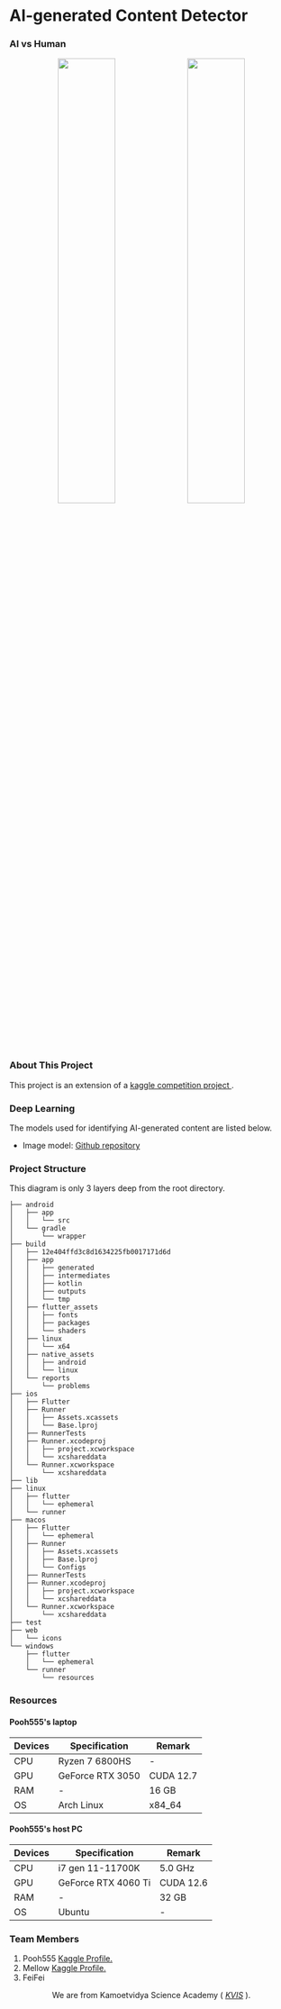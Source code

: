 # AI-generated Content Detector

<h3 align="center" style="display: flex; justify-content: space-between; width: 100%; text-align: center;">AI vs Human</h3>
<p align="center">
  <img src="https://github.com/Pooh555/AI-vs-human-generated-image/blob/main/res/assets/images/kita_AI.jpg" style="width: 45%; display: inline-block;" />
  <img src="https://github.com/Pooh555/AI-vs-human-generated-image/blob/main/res/assets/images/kita_human.jpg" style="width: 45%; display: inline-block;" />

### About This Project
This project is an extension of a 
<a href="https://www.kaggle.com/competitions/detect-ai-vs-human-generated-images" target="_blank">kaggle competition project
</a>.

### Deep Learning
The models used for identifying AI-generated content are listed below.
- Image model: <a href="https://github.com/Pooh555/AI-vs-human-generated-image" target="_blank">Github repository</a>

### Project Structure
This diagram is only 3 layers deep from the root directory.
```
├── android
│   ├── app
│   │   └── src
│   └── gradle
│       └── wrapper
├── build
│   ├── 12e404ffd3c8d1634225fb0017171d6d
│   ├── app
│   │   ├── generated
│   │   ├── intermediates
│   │   ├── kotlin
│   │   ├── outputs
│   │   └── tmp
│   ├── flutter_assets
│   │   ├── fonts
│   │   ├── packages
│   │   └── shaders
│   ├── linux
│   │   └── x64
│   ├── native_assets
│   │   ├── android
│   │   └── linux
│   └── reports
│       └── problems
├── ios
│   ├── Flutter
│   ├── Runner
│   │   ├── Assets.xcassets
│   │   └── Base.lproj
│   ├── RunnerTests
│   ├── Runner.xcodeproj
│   │   ├── project.xcworkspace
│   │   └── xcshareddata
│   └── Runner.xcworkspace
│       └── xcshareddata
├── lib
├── linux
│   ├── flutter
│   │   └── ephemeral
│   └── runner
├── macos
│   ├── Flutter
│   │   └── ephemeral
│   ├── Runner
│   │   ├── Assets.xcassets
│   │   ├── Base.lproj
│   │   └── Configs
│   ├── RunnerTests
│   ├── Runner.xcodeproj
│   │   ├── project.xcworkspace
│   │   └── xcshareddata
│   └── Runner.xcworkspace
│       └── xcshareddata
├── test
├── web
│   └── icons
└── windows
    ├── flutter
    │   └── ephemeral
    └── runner
        └── resources
```
### Resources
#### Pooh555's laptop
| Devices | Specification | Remark |
| ----------- | ----------- | ----------- |
| CPU | Ryzen 7 6800HS | - |
| GPU | GeForce RTX 3050 | CUDA 12.7 |
| RAM | - | 16 GB |
| OS | Arch Linux | x84_64 |

#### Pooh555's host PC
| Devices | Specification | Remark |
| ----------- | ----------- | ----------- |
| CPU | i7 gen 11-11700K | 5.0 GHz |
| GPU | GeForce RTX 4060 Ti | CUDA 12.6 |
| RAM | - | 32 GB |
| OS | Ubuntu | - |
### Team Members
<ol>
  <li>Pooh555
    <a href="https://www.kaggle.com/patumwan" target="_blank"> Kaggle Profile.</a>
  </li>
  <li>Mellow
    <a href="https://www.kaggle.com/pannatado" target="_blank"> Kaggle Profile.</a>
  </li>
  <li>FeiFei</li>
</ol>
<p align="center">
  We are from Kamoetvidya Science Academy (
  <i>
    <a href="https://www.kvis.ac.th" target="_blank"> KVIS</a>
  </i>
  ).
</p>